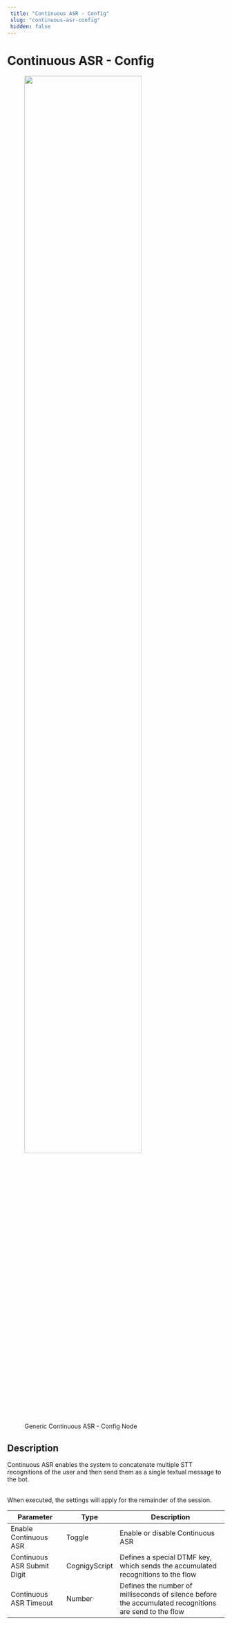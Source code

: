 ```yaml
---
 title: "Continuous ASR - Config" 
 slug: "continuous-asr-config" 
 hidden: false 
---
```


# Continuous ASR - Config

<figure>
  <img class="image-center" src="{{config.site_url}}ai/flow-nodes/generic-voice-nodes/images/continuous-asr-config.png" width="80%" />
  <figcaption>Generic Continuous ASR - Config Node</figcaption>
</figure>

## Description

<div class="divider"></div>
Continuous ASR enables the system to concatenate multiple STT recognitions of the user and then send them as a single textual message to the bot.
<br/><br/>

When executed, the settings will apply for the remainder of the session.

| Parameter                   | Type          | Description                                                                                            |
|-----------------------------|---------------|--------------------------------------------------------------------------------------------------------|
| Enable Continuous ASR       | Toggle        | Enable or disable Continuous ASR                                                                       |
| Continuous ASR Submit Digit | CognigyScript | Defines a special DTMF key, which sends the accumulated recognitions to the flow                       |
| Continuous ASR Timeout      | Number        | Defines the number of milliseconds of silence before the accumulated recognitions are send to the flow |